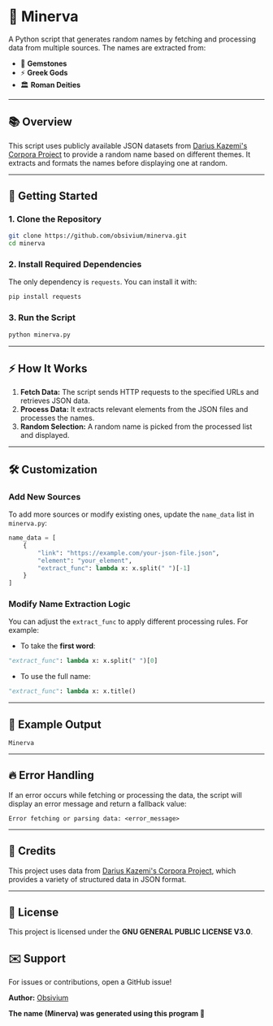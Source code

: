 # 🎲 Minerva

A Python script that generates random names by fetching and processing data from multiple sources. The names are extracted from:

- 💎 **Gemstones**
- ⚡️ **Greek Gods**
- 🏛️ **Roman Deities**

---

## 📚 Overview

This script uses publicly available JSON datasets from [Darius Kazemi's Corpora Project](https://github.com/dariusk/corpora) to provide a random name based on different themes. It extracts and formats the names before displaying one at random.

---

## 🚀 Getting Started

### 1. Clone the Repository
```bash
git clone https://github.com/obsivium/minerva.git
cd minerva
```

### 2. Install Required Dependencies
The only dependency is `requests`. You can install it with:
```bash
pip install requests
```

### 3. Run the Script
```bash
python minerva.py
```

---

## ⚡️ How It Works

1. **Fetch Data:** The script sends HTTP requests to the specified URLs and retrieves JSON data.
2. **Process Data:** It extracts relevant elements from the JSON files and processes the names.
3. **Random Selection:** A random name is picked from the processed list and displayed.

---

## 🛠️ Customization

### Add New Sources
To add more sources or modify existing ones, update the `name_data` list in `minerva.py`:

```python
name_data = [
    {
        "link": "https://example.com/your-json-file.json",
        "element": "your_element",
        "extract_func": lambda x: x.split(" ")[-1]
    }
]
```

### Modify Name Extraction Logic
You can adjust the `extract_func` to apply different processing rules. For example:
- To take the **first word**:
```python
"extract_func": lambda x: x.split(" ")[0]
```
- To use the full name:
```python
"extract_func": lambda x: x.title()
```

---

## 🎁 Example Output
```
Minerva
```

---

## 🔥 Error Handling
If an error occurs while fetching or processing the data, the script will display an error message and return a fallback value:
```
Error fetching or parsing data: <error_message>
```

---

## 📝 Credits

This project uses data from [Darius Kazemi's Corpora Project](https://github.com/dariusk/corpora), which provides a variety of structured data in JSON format.

---

## 📜 License

This project is licensed under the **GNU GENERAL PUBLIC LICENSE V3.0**.


## ✉️ Support
For issues or contributions, open a GitHub issue!

**Author:** [Obsivium](https://github.com/Obsivium)


**The name (Minerva) was generated using this program 🚀**
